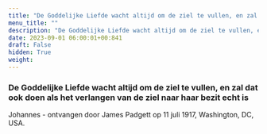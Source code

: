 ```yaml
---
title: "De Goddelijke Liefde wacht altijd om de ziel te vullen, en zal dat ook doen als het verlangen van de ziel naar haar bezit echt is"
menu_title: ""
description: "De Goddelijke Liefde wacht altijd om de ziel te vullen, en zal dat ook doen als het verlangen van de ziel naar haar bezit echt is"
date: 2023-09-01 06:00:01+00:841
draft: False
hidden: True
weight:
---
```

### De Goddelijke Liefde wacht altijd om de ziel te vullen, en zal dat ook doen als het verlangen van de ziel naar haar bezit echt is

Johannes - ontvangen door James Padgett op 11 juli 1917, Washington, DC, USA.
